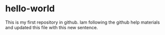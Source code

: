 # hello-world
This is my first repository in github.
Iam following the github help materials and updated this file with this new sentence.
